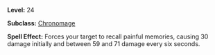 <!-- TITLE: Spell: Pained Memories -->
<!-- SUBTITLE:  -->

**Level:** 24

**Subclass:** [Chronomage](chronomage)

**Spell Effect:** Forces your target to recall painful memories, causing 30 damage initially and between 59 and 71 damage every six seconds.